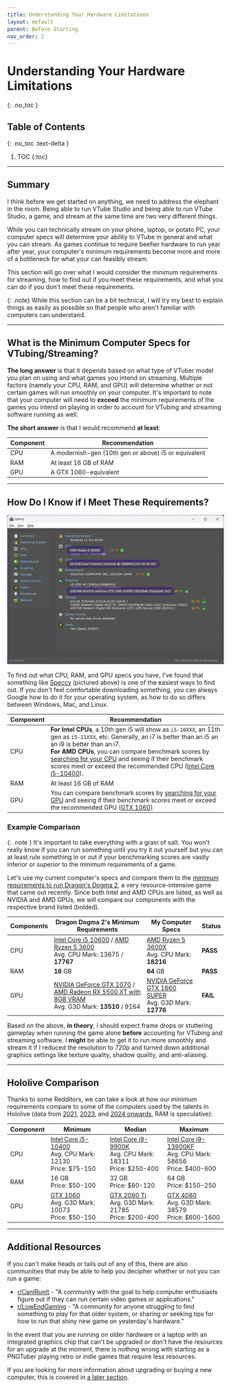 ```yaml
---
title: Understanding Your Hardware Limitations
layout: default
parent: Before Starting
nav_order: 2
---
```


# Understanding Your Hardware Limitations
{: .no_toc }

## Table of Contents
{: .no_toc .text-delta }

1. TOC
{:toc}

-----

## Summary

I think before we get started on anything, we need to address the elephant in the room. Being able to run VTube Studio and being able to run VTube Studio, a game, and stream at the same time are two very different things.

While you can technically stream on your phone, laptop, or potato PC, your computer specs will determine your ability to VTube in general and what you can stream. As games continue to require beefier hardware to run year after year, your computer's minimum requirements become more and more of a bottleneck for what your can feasibly stream.

This section will go over what I would consider the minimum requirements for streaming, how to find out if you meet these requirements, and what you can do if you don't meet these requirements.

{: .note}
While this section can be a bit technical, I will try my best to explain things as easily as possible so that people who aren't familiar with computers can understand.

-----

## What is the Minimum Computer Specs for VTubing/Streaming?
**The long answer** is that it depends based on what type of VTuber model you plan on using and what games you intend on streaming. Multiple factors (namely your CPU, RAM, and GPU) will determine whether or not certain games will run smoothly on your computer. It's important to note that your computer will need to **exceed** the minimum requirements of the games you intend on playing in order to account for VTubing and streaming software running as well.

**The short answer** is that I would recommend **at least**:

| Component | Recommendation
| --------- | -------------- |
| CPU | A modernish-gen (10th gen or above) i5 or equivalent
| RAM | At least 16 GB of RAM
| GPU | A GTX 1060-equivalent

-----

## How Do I Know if I Meet These Requirements?

![Speccy Interface](../assets/images/speccy-specs.jpg)

To find out what CPU, RAM, and GPU specs you have, I've found that something like [Speccy](https://www.ccleaner.com/speccy) (pictured above) is one of the easiest ways to find out. If you don't feel comfortable downloading something, you can always Google how to do it for your operating system, as how to do so differs between Windows, Mac, and Linux.

| Component | Recommendation
| --------- | -------------- |
| CPU | **For Intel CPUs**, a 10th gen i5 will show as `i5-10XXX`, an 11th gen as `i5-11XXX`, etc. Generally, an i7 is better than an i5 an an i9 is better than an i7. <br/> **For AMD CPUs**, you can compare benchmark scores by [searching for your CPU](https://www.cpubenchmark.net/cpu_list.php) and seeing if their benchmark scores meet or exceed the recommended CPU ([Intel Core i5-10400](https://www.cpubenchmark.net/cpu.php?cpu=Intel+Core+i5-10400+%40+2.90GHz&id=3737)).
| RAM | At least 16 GB of RAM
| GPU | You can compare benchmark scores by [searching for your GPU](https://www.videocardbenchmark.net/gpu_list.php) and seeing if their benchmark scores meet or exceed the recommended GPU ([GTX 1060](https://www.videocardbenchmark.net/gpu.php?gpu=GeForce+GTX+1060&id=3548)).

<div class="code-example bg-grey-lt-000" markdown="1">

### Example Comparison

{: .note }
It's important to take everything with a grain of salt. You won't really know if you can run something until you try it out yourself but you can at least rule something in or out if your benchmarking scores are vastly inferior or superior to the minimum requirements of a game.

Let's use my current computer's specs and compare them to the [minimum requirements to run Dragon's Dogma 2](https://store.steampowered.com/app/2054970/Dragons_Dogma_2/), a very resource-intensive game that came out recently. Since both Intel and AMD CPUs are listed, as well as NVIDIA and AMD GPUs, we will compare our components with the respective brand listed (bolded).

| Components  | Dragon Dogma 2's Minimum Requirements | My Computer Specs | Status |
| ----------- | ------------------------------------- | ----------------- | ------ |
| CPU         | [Intel Core i5 10600](https://www.cpubenchmark.net/cpu.php?cpu=Intel+Core+i5-10600+%40+3.30GHz&id=3750) / [AMD Ryzen 5 3600](https://www.cpubenchmark.net/cpu.php?cpu=AMD+Ryzen+5+3600&id=3481) <br/> Avg. CPU Mark: 13675 / **17767** | [AMD Ryzen 5 3600X](https://www.cpubenchmark.net/cpu.php?cpu=AMD+Ryzen+5+3600X&id=3494) <br/> Avg. CPU Mark: **18216** | <span class="text-green-000">**PASS**</span> |
| RAM         | **16** GB | **64** GB | <span class="text-green-000">**PASS**</span> |
| GPU         | [NVIDIA GeForce GTX 1070](https://www.videocardbenchmark.net/gpu.php?gpu=GeForce+GTX+1070&id=3521) / [AMD Radeon RX 5500 XT with 8GB VRAM](https://www.videocardbenchmark.net/gpu.php?gpu=Radeon+RX+5500+XT&id=4174) <br/> Avg. G3D Mark: **13510** / 9164 | [NVIDIA GeForce GTX 1660 SUPER](https://www.videocardbenchmark.net/gpu.php?gpu=GeForce+GTX+1660+SUPER&id=4159) <br/> Avg. G3D Mark: **12776** | <span class="text-red-000">**FAIL**</span> | 

Based on the above, **in theory**, I should expect frame drops or stuttering gameplay when running the game alone **before** accounting for VTubing and streaming software. I **might** be able to get it to run more smoothly and stream it if I reduced the resolution to 720p and turned down additional graphics settings like texture quality, shadow quality, and anti-aliasing.

</div>

-----

## Hololive Comparison
Thanks to some Redditors, we can take a look at how our minimum requirements compare to some of the computers used by the talents in Hololive (data from [2021](https://www.reddit.com/r/Hololive/comments/ko50fu/hololive_member_pc_specs_cpu_and_gpu/), [2023](https://www.reddit.com/r/Hololive/comments/113mf3n/nene_casual_pc_specs_flex/), and [2024 onwards](https://www.reddit.com/r/Hololive/comments/1gldusz/comment/lvtnu9j/), RAM is speculative):

| Component | Minimum | Median | Maximum |
| --------- | ------- | ------ | ------- |
| CPU | [Intel Core i5-10400](https://www.cpubenchmark.net/cpu.php?cpu=Intel+Core+i5-10400+%40+2.90GHz&id=3737) <br/> Avg. CPU Mark: 12130 <br/> Price: $75-150 | [Intel Core i9-9900K](https://www.cpubenchmark.net/cpu.php?cpu=Intel+Core+i9-9900K+%40+3.60GHz&id=3334) <br/> Avg. CPU Mark: 18311 <br/> Price: $250-400 | [Intel Core i9-13900KF](https://www.cpubenchmark.net/cpu.php?cpu=Intel+Core+i9-13900KF) <br/> Avg. CPU Mark: 58656 <br/> Price: $400-600
| RAM | 16 GB <br/> Price: $50-100 | 32 GB <br/> Price: $80-120 | 64 GB <br/> Price: $150-250
| GPU | [GTX 1060](https://www.videocardbenchmark.net/gpu.php?gpu=GeForce+GTX+1060&id=3548) <br/> Avg. G3D Mark: 10073 <br/> Price: $50-150 | [GTX 2080 Ti](https://www.videocardbenchmark.net/gpu.php?gpu=GeForce+RTX+2080+Ti&id=3991) <br/> Avg. G3D Mark: 21785 <br/> Price: $200-400 | [GTX 4080](https://www.videocardbenchmark.net/gpu.php?gpu=GeForce+RTX+4090&id=4606) <br/> Avg. G3D Mark: 38579 <br/> Price: $600-1600

-----

## Additional Resources

If you can't make heads or tails out of any of this, there are also communities that may be able to help you decipher whether or not you can run a game:

* [r/CanIRunIt](https://www.reddit.com/r/CanIRunIt/) - "A community with the goal to help computer enthusiasts figure out if they can run certain video games or applications."
* [r/LowEndGaming](https://www.reddit.com/r/lowendgaming/) - "A community for anyone struggling to find something to play for that older system, or sharing or seeking tips for how to run that shiny new game on yesterday's hardware."

In the event that you are running on older hardware or a laptop with an integrated graphics chip that can't be upgraded or don't have the resources for an upgrade at the moment, there is nothing wrong with starting as a PNGTuber playing retro or indie games that require less resources.

If you are looking for more information about upgrading or buying a new computer, this is covered in [a later section](https://vtubing.info/post-debut/hardware-upgrades.html).